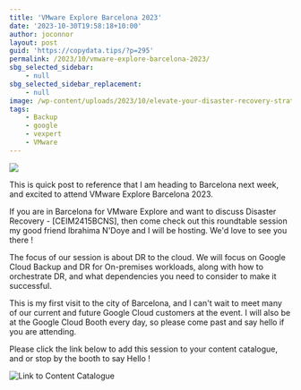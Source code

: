 ```yaml
---
title: 'VMware Explore Barcelona 2023'
date: '2023-10-30T19:58:18+10:00'
author: joconnor
layout: post
guid: 'https://copydata.tips/?p=295'
permalink: /2023/10/vmware-explore-barcelona-2023/
sbg_selected_sidebar:
    - null
sbg_selected_sidebar_replacement:
    - null
image: /wp-content/uploads/2023/10/elevate-your-disaster-recovery-strategy.jpg
tags:
    - Backup
    - google
    - vexpert
    - VMware
---
```


![](https://copydata.tips/wp-content/uploads/2023/10/elevate-your-disaster-recovery-strategy.jpg)

This is quick post to reference that I am heading to Barcelona next week, and excited to attend VMware Explore Barcelona 2023.

If you are in Barcelona for VMware Explore and want to discuss Disaster Recovery - \[CEIM2415BCNS\], then come check out this roundtable session my good friend Ibrahima N'Doye and I will be hosting. We'd love to see you there !

The focus of our session is about DR to the cloud. We will focus on Google Cloud Backup and DR for On-premises workloads, along with how to orchestrate DR, and what dependencies you need to consider to make it successful.

This is my first visit to the city of Barcelona, and I can't wait to meet many of our current and future Google Cloud customers at the event. I will also be at the Google Cloud Booth every day, so please come past and say hello if you are attending.

Please click the link below to add this session to your content catalogue, and or stop by the booth to say Hello !

![Link to Content Catalogue](https://lnkd.in/ehn4dBbk)
